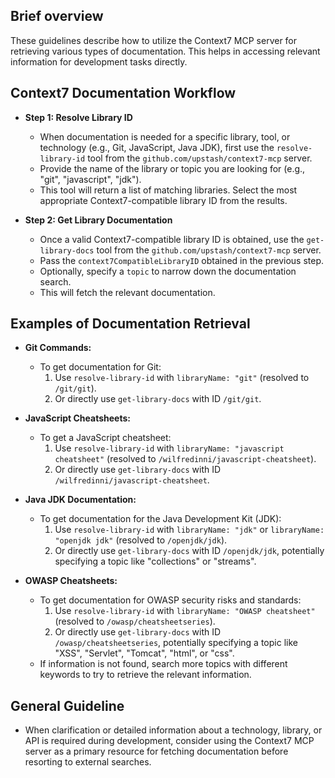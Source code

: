 ## Brief overview

These guidelines describe how to utilize the Context7 MCP server for retrieving various types of documentation. This helps in accessing relevant information for development tasks directly.

## Context7 Documentation Workflow

- **Step 1: Resolve Library ID**

  - When documentation is needed for a specific library, tool, or technology (e.g., Git, JavaScript, Java JDK), first use the `resolve-library-id` tool from the `github.com/upstash/context7-mcp` server.
  - Provide the name of the library or topic you are looking for (e.g., "git", "javascript", "jdk").
  - This tool will return a list of matching libraries. Select the most appropriate Context7-compatible library ID from the results.

- **Step 2: Get Library Documentation**
  - Once a valid Context7-compatible library ID is obtained, use the `get-library-docs` tool from the `github.com/upstash/context7-mcp` server.
  - Pass the `context7CompatibleLibraryID` obtained in the previous step.
  - Optionally, specify a `topic` to narrow down the documentation search.
  - This will fetch the relevant documentation.

## Examples of Documentation Retrieval

- **Git Commands:**
  - To get documentation for Git:
    1. Use `resolve-library-id` with `libraryName: "git"` (resolved to `/git/git`).
    2. Or directly use `get-library-docs` with ID `/git/git`.
- **JavaScript Cheatsheets:**
  - To get a JavaScript cheatsheet:
    1. Use `resolve-library-id` with `libraryName: "javascript cheatsheet"` (resolved to `/wilfredinni/javascript-cheatsheet`).
    2. Or directly use `get-library-docs` with ID `/wilfredinni/javascript-cheatsheet`.
- **Java JDK Documentation:**

  - To get documentation for the Java Development Kit (JDK):
    1. Use `resolve-library-id` with `libraryName: "jdk"` or `libraryName: "openjdk jdk"` (resolved to `/openjdk/jdk`).
    2. Or directly use `get-library-docs` with ID `/openjdk/jdk`, potentially specifying a topic like "collections" or "streams".

- **OWASP Cheatsheets:**
  - To get documentation for OWASP security risks and standards:
    1. Use `resolve-library-id` with `libraryName: "OWASP cheatsheet"` (resolved to `/owasp/cheatsheetseries`).
    2. Or directly use `get-library-docs` with ID `/owasp/cheatsheetseries`, potentially specifying a topic like "XSS", "Servlet", "Tomcat", "html", or "css".
  - If information is not found, search more topics with different keywords to try to retrieve the relevant information.

## General Guideline

- When clarification or detailed information about a technology, library, or API is required during development, consider using the Context7 MCP server as a primary resource for fetching documentation before resorting to external searches.
